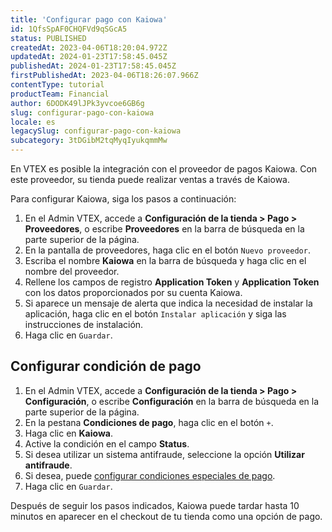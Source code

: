 ```yaml
---
title: 'Configurar pago con Kaiowa'
id: 1QfsSpAF0CHQFVd9qSGcA5
status: PUBLISHED
createdAt: 2023-04-06T18:20:04.972Z
updatedAt: 2024-01-23T17:58:45.045Z
publishedAt: 2024-01-23T17:58:45.045Z
firstPublishedAt: 2023-04-06T18:26:07.966Z
contentType: tutorial
productTeam: Financial
author: 6DODK49lJPk3yvcoe6GB6g
slug: configurar-pago-con-kaiowa
locale: es
legacySlug: configurar-pago-con-kaiowa
subcategory: 3tDGibM2tqMyqIyukqmmMw
---
```


En VTEX es posible la integración con el proveedor de pagos Kaiowa. Con este proveedor, su tienda puede realizar ventas a través de Kaiowa.

Para configurar Kaiowa, siga los pasos a continuación:

1. En el Admin VTEX, accede a __Configuración de la tienda > Pago > Proveedores__, o escribe __Proveedores__ en la barra de búsqueda en la parte superior de la página.
2. En la pantalla de proveedores, haga clic en el botón `Nuevo proveedor`.
3. Escriba el nombre __Kaiowa__ en la barra de búsqueda y haga clic en el nombre del proveedor.
4. Rellene los campos de registro __Application Token__ y __Application Token__ con los datos proporcionados por su cuenta Kaiowa.
5. Si aparece un mensaje de alerta que indica la necesidad de instalar la aplicación, haga clic en el botón `Instalar aplicación` y siga las instrucciones de instalación.
6. Haga clic en `Guardar`.

## Configurar condición de pago
1. En el Admin VTEX, accede a __Configuración de la tienda > Pago > Configuración__, o escribe __Configuración__ en la barra de búsqueda en la parte superior de la página.
2. En la pestana __Condiciones de pago__, haga clic en el botón `+`.
3. Haga clic en __Kaiowa__.
4. Active la condición en el campo __Status__.
5. Si desea utilizar un sistema antifraude, seleccione la opción __Utilizar antifraude__.
6. Si desea, puede [configurar condiciones especiales de pago](https://help.vtex.com/es/tutorial/condiciones-especiales--tutorials_456?&utm_source=autocomplete#).
7. Haga clic en `Guardar`.

Después de seguir los pasos indicados, Kaiowa puede tardar hasta 10 minutos en aparecer en el checkout de tu tienda como una opción de pago.

